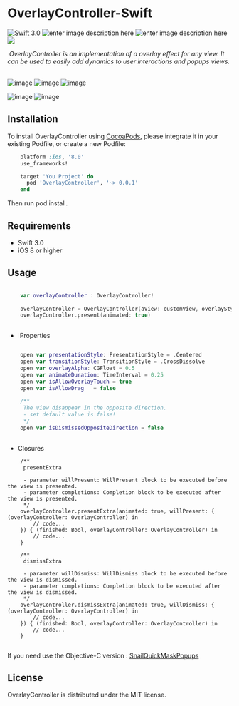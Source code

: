 # OverlayController-Swift
[![Swift 3.0](https://img.shields.io/badge/Swift-3.0-orange.svg?style=flat)](https://developer.apple.com/swift/)
![enter image description here](https://img.shields.io/badge/pod-v0.0.1-brightgreen.svg)
![enter image description here](https://img.shields.io/badge/platform-iOS%208.0%2B-ff69b5152950834.svg) 
<a href="https://github.com/snail-z/OverlayController-Swift/blob/master/LICENSE"><img src="https://img.shields.io/badge/license-MIT-green.svg?style=flat"></a>
  
  *OverlayController is an implementation of a overlay effect for any view. It can be used to easily add dynamics to user interactions and popups views.*  
    
    
![image](https://github.com/snail-z/OverlayController-Swift/blob/master/Sample/alert%20style.gif)
![image](https://github.com/snail-z/OverlayController-Swift/blob/master/Sample/shared%20style.gif)
![image](https://github.com/snail-z/OverlayController-Swift/blob/master/Sample/qzone%20style.gif)

![image](https://github.com/snail-z/OverlayController-Swift/blob/master/Sample/sidebar%20style.gif)
![image](https://github.com/snail-z/OverlayController-Swift/blob/master/Sample/sina%20style.gif)

## Installation
To install OverlayController using [CocoaPods](https://cocoapods.org "CocoaPods" ), please integrate it in your existing Podfile, or create a new Podfile:

```ruby
    platform :ios, '8.0'
    use_frameworks!

    target 'You Project' do
      pod 'OverlayController', '~> 0.0.1'
    end
```
Then run pod install.

## Requirements

*  Swift 3.0
*  iOS 8 or higher
 
## Usage

``` swift

    var overlayController : OverlayController!
    
    overlayController = OverlayController(aView: customView, overlayStyle: .BlackTranslucent)
    overlayController.present(animated: true)
    
 ```
 *  Properties
``` swift

    open var presentationStyle: PresentationStyle = .Centered
    open var transitionStyle: TransitionStyle = .CrossDissolve
    open var overlayAlpha: CGFloat = 0.5
    open var animateDuration: TimeInterval = 0.25
    open var isAllowOverlayTouch = true
    open var isAllowDrag   = false
    
    /**
     The view disappear in the opposite direction.
     - set default value is false!
     */
    open var isDismissedOppositeDirection = false
    
 ```
 *  Closures
``` objc
    /**
     presentExtra
     
     - parameter willPresent: WillPresent block to be executed before the view is presented.
     - parameter completions: Completion block to be executed after the view is presented.
     */
    overlayController.presentExtra(animated: true, willPresent: { (overlayController: OverlayController) in
        // code...
    }) { (finished: Bool, overlayController: OverlayController) in
        // code...
    }
    
    /**
     dismissExtra
     
     - parameter willDismiss: WillDismiss block to be executed before the view is dismissed.
     - parameter completions: Completion block to be executed after the view is dismissed.
     */
    overlayController.dismissExtra(animated: true, willDismiss: { (overlayController: OverlayController) in
        // code...
    }) { (finished: Bool, overlayController: OverlayController) in
        // code...
    }
    
 ```
 
If you need use the Objective-C version : [SnailQuickMaskPopups](https://github.com/snail-z/SnailQuickMaskPopups.git)
 
## License

OverlayController is distributed under the MIT license.

